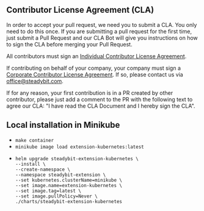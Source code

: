 ## Contributor License Agreement (CLA)

In order to accept your pull request, we need you to submit a CLA. You only need to do this once. If you are submitting a pull request for the first time, just submit a Pull Request and our CLA Bot will give you instructions on how to sign the CLA before merging your Pull Request.

All contributors must sign an [Individual Contributor License Agreement](https://github.com/steadybit/.github/blob/main/.github/cla/individual-cla.md).

If contributing on behalf of your company, your company must sign a [Corporate Contributor License Agreement](https://github.com/steadybit/.github/blob/main/.github/cla/corporate-cla.md). If so, please contact us via office@steadybit.com.

If for any reason, your first contribution is in a PR created by other contributor, please just add a comment to the PR
with the following text to agree our CLA: "I have read the CLA Document and I hereby sign the CLA".



## Local installation in Minikube

- `make container`
- `minikube image load extension-kubernetes:latest`
- ```
  helm upgrade steadybit-extension-kubernetes \
  --install \
  --create-namespace \
  --namespace steadybit-extension \
  --set kubernetes.clusterName=minikube \
  --set image.name=extension-kubernetes \
  --set image.tag=latest \
  --set image.pullPolicy=Never \
  ./charts/steadybit-extension-kubernetes
  ```
